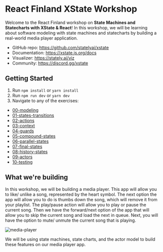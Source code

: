 # React Finland XState Workshop

Welcome to the React Finland workshop on **State Machines and Statecharts with XState & React**! In this workshop, we will be learning about software modeling with state machines and statecharts by building a real-world media player application.

- GitHub repo: https://github.com/statelyai/xstate
- Documentation: https://xstate.js.org/docs
- Visualizer: https://stately.ai/viz
- Community: https://discord.gg/xstate

## Getting Started

1. Run `npm install` or `yarn install`
2. Run `npm run dev` or `yarn dev`
3. Navigate to any of the exercises:

- [00-modeling](http://localhost:3000/00-modeling/)
- [01-states-transitions](http://localhost:3000/01-states-transitions/)
- [02-actions](http://localhost:3000/02-actions/)
- [03-context](http://localhost:3000/03-context/)
- [04-guards](http://localhost:3000/04-guards/)
- [05-compound-states](http://localhost:3000/05-compound-states/)
- [06-parallel-states](http://localhost:3000/06-parallel-states/)
- [07-final-states](http://localhost:3000/07-final-states/)
- [08-history-states](http://localhost:3000/08-history-states/)
- [09-actors](http://localhost:3000/09-actors/)
- [10-testing](http://localhost:3000/10-testing/)

## What we're building

In this workshop, we will be building a media player. This app will allow you to like/ unlike a song, represented by the heart symbol. The next option the app will allow you to do is thumbs down the song, which will remove it from your playlist. The play/pause action will allow you to play or pause the current song. Then we have the forward/next option of the app that will allow you to skip the current song and load the next in queue. Next, you will have the option to mute/ unmute the current song that is playing.

![media-player](https://user-images.githubusercontent.com/49595511/139563998-b2118580-d981-4465-bfd1-06d876b0b08a.png)

We will be using state machines, state charts, and the actor model to build these features on our media player app.
